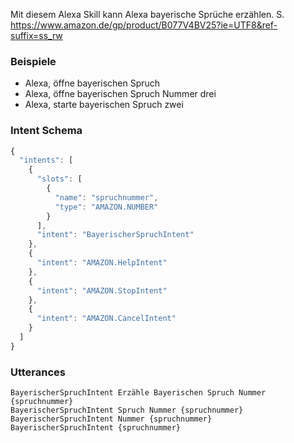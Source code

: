 Mit diesem Alexa Skill kann Alexa bayerische Sprüche erzählen.
S. https://www.amazon.de/gp/product/B077V4BV25?ie=UTF8&ref-suffix=ss_rw

### Beispiele
* Alexa, öffne bayerischen Spruch
* Alexa, öffne bayerischen Spruch Nummer drei
* Alexa, starte bayerischen Spruch zwei

### Intent Schema
```javascript
{
  "intents": [
    {
      "slots": [
        {
          "name": "spruchnummer",
          "type": "AMAZON.NUMBER"
        }
      ],
      "intent": "BayerischerSpruchIntent"
    },
    {
      "intent": "AMAZON.HelpIntent"
    },
    {
      "intent": "AMAZON.StopIntent"
    },
    {
      "intent": "AMAZON.CancelIntent"
    }
  ]
}
```

### Utterances
```
BayerischerSpruchIntent Erzähle Bayerischen Spruch Nummer {spruchnummer}
BayerischerSpruchIntent Spruch Nummer {spruchnummer}
BayerischerSpruchIntent Nummer {spruchnummer}
BayerischerSpruchIntent {spruchnummer}
```
